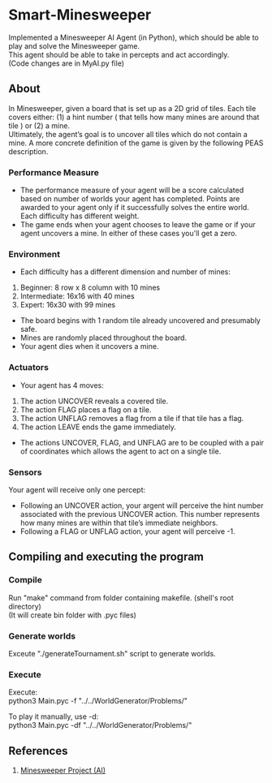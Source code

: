 # Smart-Minesweeper
Implemented a Minesweeper AI Agent (in Python), which should be able to play and solve the Minesweeper game.  
This agent should be able to take in percepts and act accordingly.  
(Code changes are in MyAI.py file)

## About 
In Minesweeper, given a board that is set up as a 2D grid of tiles. Each tile covers either: (1) a hint number ( that tells how many mines are around that tile ) or (2) a mine.  
Ultimately, the agent’s goal is to uncover all tiles which do not contain a mine. A more concrete definition of the game is given by the following PEAS description.

### Performance Measure
- The performance measure of your agent will be a score calculated based on number of worlds your agent has completed. Points are awarded to your agent only if it successfully solves the entire world. Each difficulty has different weight.  
- The game ends when your agent chooses to leave the game or if your agent uncovers a mine. In either of these cases you'll get a zero.

### Environment
- Each difficulty has a different dimension and number of mines:
1. Beginner: 8 row x 8 column with 10 mines
2. Intermediate: 16x16 with 40 mines
3. Expert: 16x30 with 99 mines  
- The board begins with 1 random tile already uncovered and presumably safe.  
- Mines are randomly placed throughout the board.  
- Your agent dies when it uncovers a mine.  

### Actuators
- Your agent has 4 moves:
1. The action UNCOVER reveals a covered tile.
2. The action FLAG places a flag on a tile.
3. The action UNFLAG removes a flag from a tile if that tile has a flag.
4. The action LEAVE ends the game immediately.  
- The actions UNCOVER, FLAG, and UNFLAG are to be coupled with a pair of coordinates which allows the agent to act on a single tile.

### Sensors
Your agent will receive only one percept:
- Following an UNCOVER action, your argent will perceive the hint number associated with the previous UNCOVER action. This number represents how many mines are within that tile’s immediate neighbors.
- Following a FLAG or UNFLAG action, your agent will perceive -1.

## Compiling and executing the program
### Compile
Run "make" command from folder containing makefile. (shell's root directory)  
(It will create bin folder with .pyc files)

### Generate worlds
Exceute "./generateTournament.sh" script to generate worlds.

### Execute
Execute:    
python3 Main.pyc -f "../../WorldGenerator/Problems/"  

To play it manually, use -d:  
python3 Main.pyc -df "../../WorldGenerator/Problems/"

## References
1. [Minesweeper Project (AI)](https://canvas.eee.uci.edu/courses/11735/pages/coding-project-minesweeper)
